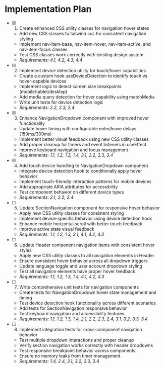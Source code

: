 # Implementation Plan

- [x] 1. Create enhanced CSS utility classes for navigation hover states

  - Add new CSS classes to tailwind.css for consistent navigation styling
  - Implement nav-item-base, nav-item-hover, nav-item-active, and nav-item-focus classes
  - Test CSS classes work correctly with existing design system
  - _Requirements: 4.1, 4.2, 4.3, 4.4_

- [x] 2. Implement device detection utility for touch/hover capabilities

  - Create a custom hook useDeviceDetection to identify touch vs hover-capable devices
  - Implement logic to detect screen size breakpoints (mobile/tablet/desktop)
  - Add media query detection for hover capability using matchMedia
  - Write unit tests for device detection logic
  - _Requirements: 2.2, 2.3, 2.4_

- [x] 3. Enhance NavigationDropdown component with improved hover functionality

  - Update hover timing with configurable enter/leave delays (150ms/300ms)
  - Implement better visual feedback using new CSS utility classes
  - Add proper cleanup for timers and event listeners in useEffect
  - Improve keyboard navigation and focus management
  - _Requirements: 1.1, 1.2, 1.3, 1.4, 3.1, 3.2, 3.3, 3.4_

- [x] 4. Add touch device handling to NavigationDropdown component

  - Integrate device detection hook to conditionally apply hover behavior
  - Implement touch-friendly interaction patterns for mobile devices
  - Add appropriate ARIA attributes for accessibility
  - Test component behavior on different device types
  - _Requirements: 2.1, 2.2, 2.4_

- [ ] 5. Update SectionNavigation component for responsive hover behavior

  - Apply new CSS utility classes for consistent styling
  - Implement device-specific behavior using device detection hook
  - Enhance mobile horizontal scroll with better touch feedback
  - Improve active state visual feedback
  - _Requirements: 1.1, 1.2, 1.3, 2.1, 4.1, 4.2, 4.3_

- [ ] 6. Update Header component navigation items with consistent hover styles

  - Apply new CSS utility classes to all navigation elements in Header
  - Ensure consistent hover behavior across all dropdown triggers
  - Update language toggle and user account dropdown styling
  - Test all navigation elements have proper hover feedback
  - _Requirements: 1.1, 1.2, 1.3, 1.4, 4.1, 4.2, 4.3_

- [ ] 7. Write comprehensive unit tests for navigation components

  - Create tests for NavigationDropdown hover state management and timing
  - Test device detection hook functionality across different scenarios
  - Add tests for SectionNavigation responsive behavior
  - Test keyboard navigation and accessibility features
  - _Requirements: 1.1, 1.2, 1.3, 1.4, 2.1, 2.2, 2.3, 2.4, 3.1, 3.2, 3.3, 3.4_

- [ ] 8. Implement integration tests for cross-component navigation behavior
  - Test multiple dropdown interactions and proper cleanup
  - Verify section navigation works correctly with header dropdowns
  - Test responsive breakpoint behavior across components
  - Ensure no memory leaks from timer management
  - _Requirements: 1.4, 2.4, 3.1, 3.2, 3.3, 3.4_
